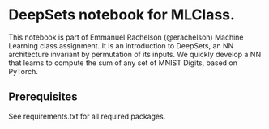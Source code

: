 # DeepSets notebook for MLClass.

This notebook is part of Emmanuel Rachelson (@erachelson) Machine Learning class assignment. It is an introduction to DeepSets, an NN architecture invariant by permutation of its inputs. We quickly develop a NN that learns to compute the sum of any set of MNIST Digits, based on PyTorch.

## Prerequisites

See requirements.txt for all required packages.

##
